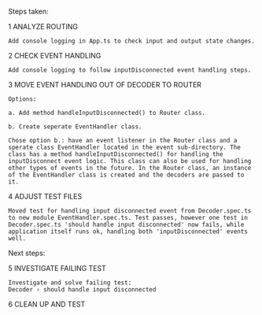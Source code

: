 Steps taken:

1 ANALYZE ROUTING

    Add console logging in App.ts to check input and output state changes.

2 CHECK EVENT HANDLING

    Add console logging to follow inputDisconnected event handling steps.

3 MOVE EVENT HANDLING OUT OF DECODER TO ROUTER

    Options:

    a. Add method handleInputDisconnected() to Router class.

    b. Create seperate EventHandler class.

    Chose option b.: have an event listener in the Router class and a sperate class EventHandler located in the event sub-directory. The class has a method handleInputDisconnected() for handling the inputDisconnect event logic. This class can also be used for handling other types of events in the future. In the Router class, an instance of the EventHandler class is created and the decoders are passed to it.

4 ADJUST TEST FILES

    Moved test for handling input disconnected event from Decoder.spec.ts to new module EventHandler.spec.ts. Test passes, however one test in Decoder.spec.ts 'should handle input disconnected' now fails, while application itself runs ok, handling both 'inputDisconnected' events well.

Next steps:

5 INVESTIGATE FAILING TEST

    Investigate and solve failing test:
    Decoder › should handle input disconnected

6 CLEAN UP AND TEST

